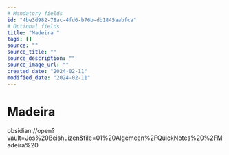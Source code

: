 ```yaml
---
# Mandatory fields
id: "4be3d982-78ac-4fd6-b76b-db1845aabfca"
# Optional fields
title: "Madeira "
tags: []
source: ""
source_title: ""
source_description: ""
source_image_url: ""
created_date: "2024-02-11"
modified_date: "2024-02-11"
---
```

# Madeira
obsidian://open?vault=Jos%20Beishuizen&file=01%20Algemeen%2FQuickNotes%20%2FMadeira%20